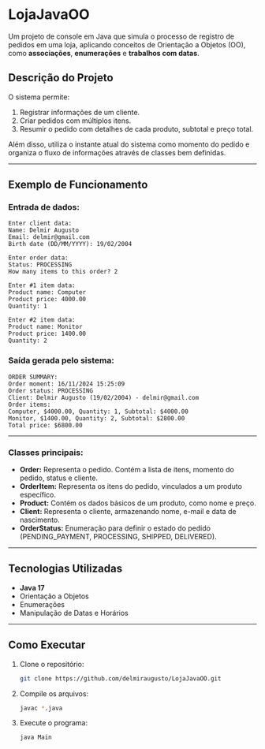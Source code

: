 
# LojaJavaOO

Um projeto de console em Java que simula o processo de registro de pedidos em uma loja, aplicando conceitos de Orientação a Objetos (OO), como **associações**, **enumerações** e **trabalhos com datas**.

## **Descrição do Projeto**

O sistema permite:
1. Registrar informações de um cliente.
2. Criar pedidos com múltiplos itens.
3. Resumir o pedido com detalhes de cada produto, subtotal e preço total.

Além disso, utiliza o instante atual do sistema como momento do pedido e organiza o fluxo de informações através de classes bem definidas.

---

## **Exemplo de Funcionamento**

### Entrada de dados:

```text
Enter client data:
Name: Delmir Augusto
Email: delmir@gmail.com
Birth date (DD/MM/YYYY): 19/02/2004

Enter order data:
Status: PROCESSING
How many items to this order? 2

Enter #1 item data:
Product name: Computer
Product price: 4000.00
Quantity: 1

Enter #2 item data:
Product name: Monitor
Product price: 1400.00
Quantity: 2
```

### Saída gerada pelo sistema:

```text
ORDER SUMMARY:
Order moment: 16/11/2024 15:25:09
Order status: PROCESSING
Client: Delmir Augusto (19/02/2004) - delmir@gmail.com
Order items:
Computer, $4000.00, Quantity: 1, Subtotal: $4000.00
Monitor, $1400.00, Quantity: 2, Subtotal: $2800.00
Total price: $6800.00
```

---

### **Classes principais:**
- **Order:** Representa o pedido. Contém a lista de itens, momento do pedido, status e cliente.
- **OrderItem:** Representa os itens do pedido, vinculados a um produto específico.
- **Product:** Contém os dados básicos de um produto, como nome e preço.
- **Client:** Representa o cliente, armazenando nome, e-mail e data de nascimento.
- **OrderStatus:** Enumeração para definir o estado do pedido (PENDING_PAYMENT, PROCESSING, SHIPPED, DELIVERED).

---

## **Tecnologias Utilizadas**

- **Java 17**
- Orientação a Objetos
- Enumerações
- Manipulação de Datas e Horários

---

## **Como Executar**

1. Clone o repositório:
   ```bash
   git clone https://github.com/delmiraugusto/LojaJavaOO.git
   ```
2. Compile os arquivos:
   ```bash
   javac *.java
   ```
3. Execute o programa:
   ```bash
   java Main
   ```

